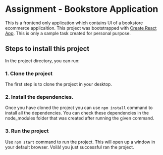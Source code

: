 # Assignment - Bookstore Application

This is a frontend only application which contains UI of a bookstore ecommerce applicaition. This project was bootstrapped with [Create React App](https://github.com/facebook/create-react-app). This is only a sample task created for personal purpose.

## Steps to install this project

In the project directory, you can run:

### 1. Clone the project

The first step is to clone the project in your desktop.

### 2. Install the dependencies.

Once you have cloned the project you can use `npm install` command to install all the dependencies. You can check these dependencies in the node_modules folder that was created after running the given command.

### 3. Run the project

Use `npm start` command to run the project. This will open up a window in your default browser. Voilà! you just successful ran the project.
